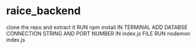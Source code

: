 # raice_backend
clone the repo and extract it
RUN npm install IN TERMINAL
ADD DATABSE CONNECTION STRING AND PORT NUMBER IN index.js FILE
RUN nodemon index.js
